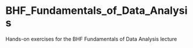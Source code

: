 # BHF_Fundamentals_of_Data_Analysis
Hands-on exercises for the BHF Fundamentals of Data Analysis lecture
